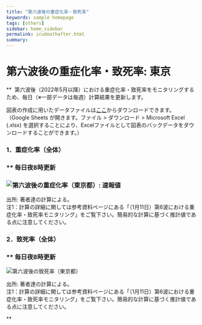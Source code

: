 ```yaml
---
title: "第六波後の重症化率・致死率"
keywords: sample homepage
tags: [others]
sidebar: home_sidebar
permalink: icudeathafter.html
summary:
---
```



# 第六波後の重症化率・致死率: 東京

**  第六波後（2022年5月以降）における重症化率・致死率をモニタリングするため、毎日（※一部データは毎週）計算結果を更新します。

図表の作成に用いたデータファイルは[ここ](https://docs.google.com/spreadsheets/d/1Sn2DxxnCq1rvaEB4oeIZiJPDFk__hRWhnin14eLTQis/edit?usp=sharing)からダウンロードできます。  
（Google Sheets が開きます。ファイル > ダウンロード > Microsoft Excel (.xlsx) を選択することにより、Excelファイルとして図表のバックデータをダウンロードすることができます。）

### 1．重症化率（全体）

### ** 毎日夜8時更新

### ![](https://lh5.googleusercontent.com/YQbFAMPdt0N2jBMS1Dz1GdGsviQ_bcIKGwUnZAqAZJAzu34CvOb7IEsmo6WpAKZac-rbre62B-NbTrpZ7IRuF7bfqNz8tlU6hioOW4X0HZD1dghL3BFf7vVZ6ct-jGuKre-IF4osJTfyoPGHhg "第六波後の重症化率（東京都）: 速報値")

出所: 著者達の計算による。  
注1：計算の詳細に関しては参考資料ページにある「（1月11日）第6波における重症化率・致死率モニタリング」をご覧下さい。簡易的な計算に基づく推計値である点に注意してください。

### 2．致死率（全体）

### ** 毎日夜8時更新

![](https://lh6.googleusercontent.com/5DP5ZmGA7h1WYHTimRe5M65QTbd0mB2nyNXKUWiwOXQrP0-oYqa3tqlyvwP6XlUYi4YOw0MbxsDnfqRjkL2oFFk5r-K9q7IJrkVtvp3jMM4U2uy23u4MrfTPNLkp7liy9MxTzfMURUqR7bzViA "第六波後の致死率（東京都）")

出所: 著者達の計算による。  
注1：計算の詳細に関しては参考資料ページにある「（1月11日）第6波における重症化率・致死率モニタリング」をご覧下さい。簡易的な計算に基づく推計値である点に注意してください。

**
